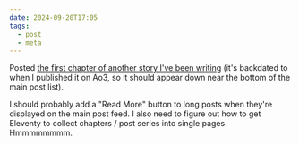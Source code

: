 ```yaml
---
date: 2024-09-20T17:05
tags:
  - post
  - meta
---
```


Posted [the first chapter of another story I've been writing](/fiction/flyover/shapter-1/) (it's backdated to when I published it on Ao3, so it should appear down near the bottom of the main post list).

I should probably add a "Read More" button to long posts when they're displayed on the main post feed. I also need to figure out how to get Eleventy to collect chapters / post series into single pages. Hmmmmmmmm.
